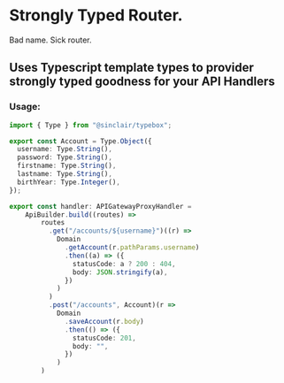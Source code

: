 # Strongly Typed Router.

Bad name. Sick router.

## Uses Typescript template types to provider strongly typed goodness for your API Handlers

### Usage:

```typescript
import { Type } from "@sinclair/typebox";

export const Account = Type.Object({
  username: Type.String(),
  password: Type.String(),
  firstname: Type.String(),
  lastname: Type.String(),
  birthYear: Type.Integer(),
});

export const handler: APIGatewayProxyHandler =
    ApiBuilder.build((routes) =>
        routes
          .get("/accounts/${username}")((r) =>
            Domain
              .getAccount(r.pathParams.username)
              .then((a) => ({
                statusCode: a ? 200 : 404,
                body: JSON.stringify(a),
              })
            )
          )
          .post("/accounts", Account)(r =>
            Domain
              .saveAccount(r.body)
              .then(() => ({
                statusCode: 201,
                body: "",
              })
            )
        )

```

